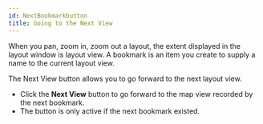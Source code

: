 ```yaml
---
id: NextBookmarkbutton
title: Going to the Next View
---
```

When you pan, zoom in, zoom out a layout, the extent displayed in the layout window is layout view. A bookmark is an item you create to supply a name to the current layout view.

The Next View button allows you to go forward to the next layout view.

  * Click the **Next View** button to go forward to the map view recorded by the next bookmark.
  * The button is only active if the next bookmark existed.